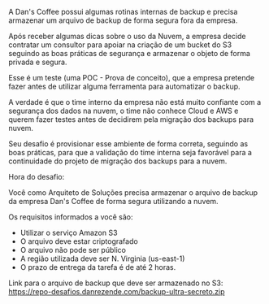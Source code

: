 A Dan's Coffee possui algumas rotinas internas de backup e precisa armazenar um arquivo de backup de forma segura fora da empresa.

Após receber algumas dicas sobre o uso da Nuvem, a empresa decide contratar um consultor para apoiar na criação de um bucket do S3 seguindo as boas práticas de segurança e armazenar o objeto de forma privada e segura.

Esse é um teste (uma POC - Prova de conceito), que a empresa pretende fazer antes de utilizar alguma ferramenta para automatizar o backup.

A verdade é que o time interno da empresa não está muito confiante com a segurança dos dados na nuvem, o time não conhece Cloud e AWS e querem fazer testes antes de decidirem pela migração dos backups para nuvem.

Seu desafio é provisionar esse ambiente de forma correta, seguindo as boas práticas, para que a validação do time interna seja favorável para a continuidade do projeto de migração dos backups para a nuvem.

Hora do desafio:

Você como Arquiteto de Soluções precisa armazenar o arquivo de backup da empresa Dan's Coffee de forma segura utilizando a nuvem.

Os requisitos informados a você são:
- Utilizar o serviço Amazon S3
- O arquivo deve estar criptografado
- O arquivo não pode ser público
- A região utilizada deve ser N. Virginia (us-east-1)
- O prazo de entrega da tarefa é de até 2 horas.

Link para o arquivo de backup que deve ser armazenado no S3: https://repo-desafios.danrezende.com/backup-ultra-secreto.zip